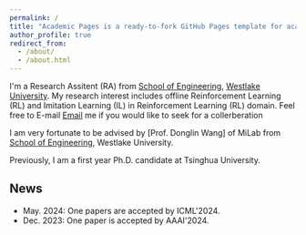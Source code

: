 ```yaml
---
permalink: /
title: "Academic Pages is a ready-to-fork GitHub Pages template for academic personal websites"
author_profile: true
redirect_from: 
  - /about/
  - /about.html
---
```

I'm a Research Assitent (RA) from [School of Engineering](https://engineering.westlake.edu.cn/), [Westlake University](https://www.westlake.edu.cn/). My research interest includes offline Reinforcement Learning (RL) and Imitation Learning (IL) in Reinforcement Learning (RL) domain. Feel free to E-mail [Email](mailto:stevezhangz@163.com)   me if you would like to seek for a collerberation 

I am very fortunate to be advised by [Prof. Donglin Wang] of MiLab from [School of Engineering](https://engineering.westlake.edu.cn/), Westlake University.

Previously, I am a first year Ph.D. candidate at Tsinghua University.

## News 

- May. 2024: One papers are accepted by ICML'2024.
- Dec. 2023: One paper is accepted by AAAI'2024.


